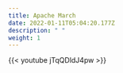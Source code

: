 ```yaml
---
title: Apache March
date: 2022-01-11T05:04:20.177Z
description: " "
weight: 1
---
```

{{< youtube jTqQDldJ4pw >}}